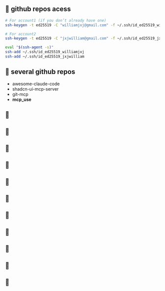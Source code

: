 ## 🍒 github repos acess

```bash
# For account1 (if you don’t already have one)
ssh-keygen -t ed25519 -C "williamjxj@gmail.com" -f ~/.ssh/id_ed25519_williamjxj

# For account2
ssh-keygen -t ed25519 -C "jxjwilliam@gmail.com" -f ~/.ssh/id_ed25519_jxjwilliam

eval "$(ssh-agent -s)"
ssh-add ~/.ssh/id_ed25519_williamjxj
ssh-add ~/.ssh/id_ed25519_jxjwilliam
```

## 🍑 several github repos

- awesome-claude-code
- shadcn-ui-mcp-server
- git-mcp
- **mcp_use**

## 🥭

## 🍍

## 🥥

## 🥝

## 🍅

## 🍆

## 🍍

## 🥥

## 🥝

## 🍅

## 🍆
